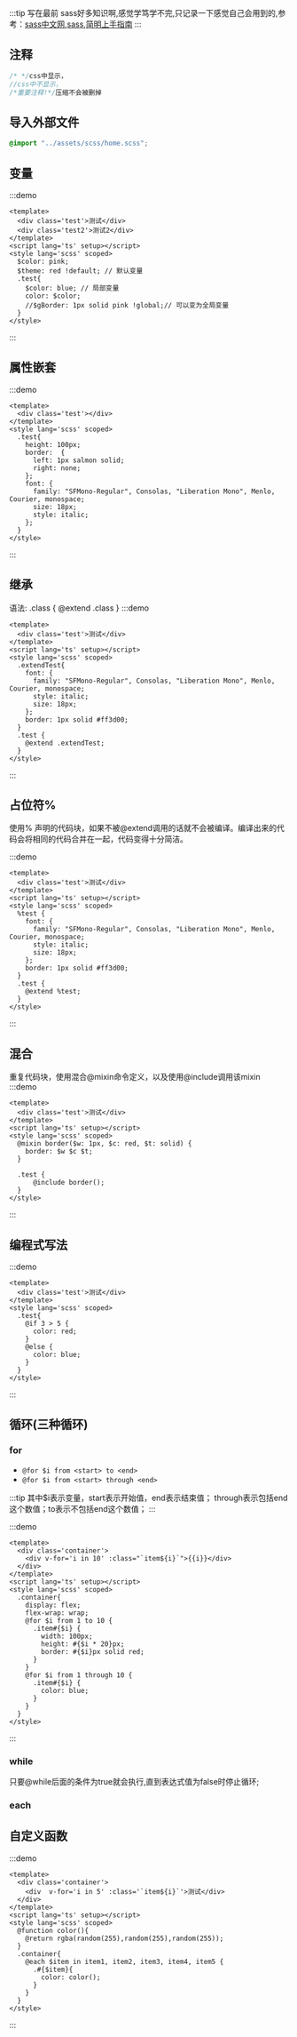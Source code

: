 :::tip 写在最前
sass好多知识啊,感觉学笃学不完,只记录一下感觉自己会用到的,参考：[sass中文网](https://www.sass.hk/),[sass](https://sass-lang.com/documentation/),[简明上手指南](http://www.uinio.com/Web/Scss/#%E5%AE%89%E8%A3%85)
:::

## 注释
```scss
/* */css中显示，
//css中不显示，
/*重要注释!*/压缩不会被删掉
```

## 导入外部文件 
```scss
@import "../assets/scss/home.scss";
```

## 变量
:::demo
```vue
<template>
  <div class='test'>测试</div>
  <div class='test2'>测试2</div>
</template>
<script lang='ts' setup></script>
<style lang='scss' scoped>
  $color: pink;
  $theme: red !default; // 默认变量
  .test{
    $color: blue; // 局部变量
    color: $color;
    //$gBorder: 1px solid pink !global;// 可以变为全局变量
  }
</style>
```
:::


## 属性嵌套
:::demo
```vue
<template>
  <div class='test'></div>
</template>
<style lang='scss' scoped>
  .test{
    height: 100px;
    border:  {
      left: 1px salmon solid;
      right: none;
    };
    font: {
      family: "SFMono-Regular", Consolas, "Liberation Mono", Menlo, Courier, monospace;
      size: 18px;
      style: italic;
    };
  }
</style>
```
:::

## 继承
语法: .class { @extend .class }
:::demo
```vue
<template>
  <div class='test'>测试</div>
</template>
<script lang='ts' setup></script>
<style lang='scss' scoped>
  .extendTest{
    font: {
      family: "SFMono-Regular", Consolas, "Liberation Mono", Menlo, Courier, monospace;
      style: italic;
      size: 18px;
    };
    border: 1px solid #ff3d00;
  }
  .test {
    @extend .extendTest;
  }
</style>
```
:::

## 占位符%
使用% 声明的代码块，如果不被@extend调用的话就不会被编译。编译出来的代码会将相同的代码合并在一起，代码变得十分简洁。

:::demo
```vue
<template>
  <div class='test'>测试</div>
</template>
<script lang='ts' setup></script>
<style lang='scss' scoped>
  %test {
    font: {
      family: "SFMono-Regular", Consolas, "Liberation Mono", Menlo, Courier, monospace;
      style: italic;
      size: 18px;
    };
    border: 1px solid #ff3d00;
  }
  .test {
    @extend %test;
  }
</style>
```
:::

## 混合
重复代码块，使用混合@mixin命令定义，以及使用@include调用该mixin
:::demo
```vue
<template>
  <div class='test'>测试</div>
</template>
<script lang='ts' setup></script>
<style lang='scss' scoped>
  @mixin border($w: 1px, $c: red, $t: solid) {
    border: $w $c $t;
  }
  
  .test {
      @include border();
  }
</style>
```
:::

## 编程式写法
:::demo
```vue
<template>
  <div class='test'>测试</div>
</template>
<style lang='scss' scoped>
  .test{
    @if 3 > 5 {
      color: red;
    }
    @else {
      color: blue;
    }
  }
</style>
```
:::

## 循环(三种循环)

### for
- `@for $i from <start> to <end>`
- `@for $i from <start> through <end>`

:::tip
其中$i表示变量，start表示开始值，end表示结束值；
through表示包括end这个数值；to表示不包括end这个数值；
:::

:::demo
```vue
<template>
  <div class='container'>
    <div v-for='i in 10' :class="`item${i}`">{{i}}</div>
  </div>
</template>
<script lang='ts' setup></script>
<style lang='scss' scoped>
  .container{
    display: flex;
    flex-wrap: wrap;
    @for $i from 1 to 10 {
      .item#{$i} {
        width: 100px;
        height: #{$i * 20}px;
        border: #{$i}px solid red;
      }
    }
    @for $i from 1 through 10 {
      .item#{$i} {
        color: blue;
      }
    }
  }
</style>
```
:::

### while
只要@while后面的条件为true就会执行,直到表达式值为false时停止循环;

### each

## 自定义函数
:::demo
```vue
<template>
  <div class='container'>
    <div  v-for='i in 5' :class='`item${i}`'>测试</div>
  </div>
</template>
<script lang='ts' setup></script>
<style lang='scss' scoped>
  @function color(){
    @return rgba(random(255),random(255),random(255));
  }
  .container{
    @each $item in item1, item2, item3, item4, item5 {
      .#{$item}{
        color: color();
      }
    }
  }
</style>
```
:::



<git-talk />

